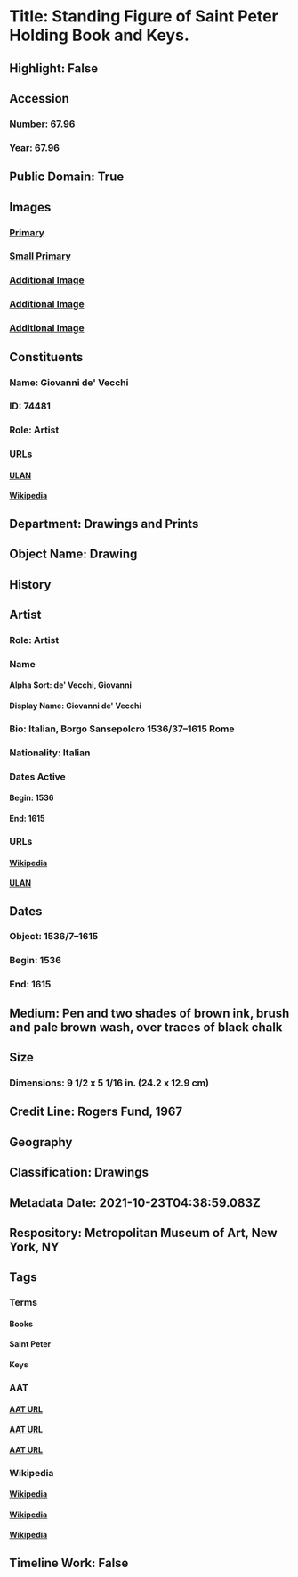 # Title: Standing Figure of Saint Peter Holding Book and Keys.
## Highlight: False
## Accession
### Number: 67.96
### Year: 67.96
## Public Domain: True
## Images
### [Primary](https://images.metmuseum.org/CRDImages/dp/original/DP812802.jpg)
### [Small Primary](https://images.metmuseum.org/CRDImages/dp/web-large/DP812802.jpg)
### [Additional Image](https://images.metmuseum.org/CRDImages/dp/original/265207.jpg)
### [Additional Image](https://images.metmuseum.org/CRDImages/dp/original/67.96.jpg)
### [Additional Image](https://images.metmuseum.org/CRDImages/dp/original/DP812219.jpg)
## Constituents
### Name: Giovanni de&#39; Vecchi
### ID: 74481
### Role: Artist
### URLs
#### [ULAN](http://vocab.getty.edu/page/ulan/500000286)
#### [Wikipedia](https://www.wikidata.org/wiki/Q1529507)
## Department: Drawings and Prints
## Object Name: Drawing
## History
## Artist
### Role: Artist
### Name
#### Alpha Sort: de' Vecchi, Giovanni
#### Display Name: Giovanni de' Vecchi
### Bio: Italian, Borgo Sansepolcro 1536/37–1615 Rome
### Nationality: Italian
### Dates Active
#### Begin: 1536
#### End: 1615
### URLs
#### [Wikipedia](https://www.wikidata.org/wiki/Q1529507)
#### [ULAN](http://vocab.getty.edu/page/ulan/500000286)
## Dates
### Object: 1536/7–1615
### Begin: 1536
### End: 1615
## Medium: Pen and two shades of brown ink, brush and pale brown wash, over traces of black chalk
## Size
### Dimensions: 9 1/2 x 5 1/16 in.  (24.2 x 12.9 cm)
## Credit Line: Rogers Fund, 1967
## Geography
## Classification: Drawings
## Metadata Date: 2021-10-23T04:38:59.083Z
## Respository: Metropolitan Museum of Art, New York, NY
## Tags
### Terms
#### Books
#### Saint Peter
#### Keys
### AAT
#### [AAT URL](http://vocab.getty.edu/page/aat/300028051)
#### [AAT URL](http://vocab.getty.edu/page/ia/901000056)
#### [AAT URL](http://vocab.getty.edu/page/aat/300033579)
### Wikipedia
#### [Wikipedia]()
#### [Wikipedia]()
#### [Wikipedia]()
## Timeline Work: False